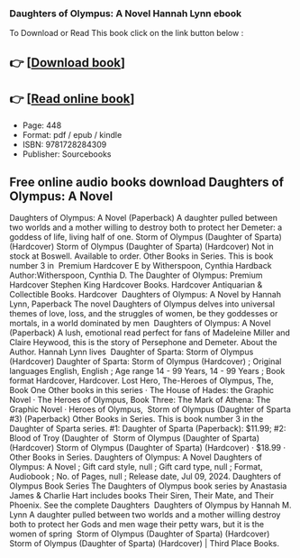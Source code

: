 ### Daughters of Olympus: A Novel Hannah Lynn ebook

To Download or Read This book click on the link button below :

## 👉  [**[Download book](http://ebooksharez.info/download.php?group=book&from=github.com&id=714207&lnk=1062 "Download book")**]

## 👉  [**[Read online book](http://ebooksharez.info/download.php?group=book&from=github.com&id=714207&lnk=1062 "Read online book")**]


* Page: 448
* Format: pdf / epub / kindle
* ISBN: 9781728284309
* Publisher: Sourcebooks



## Free online audio books download Daughters of Olympus: A Novel



 Daughters of Olympus: A Novel (Paperback) A daughter pulled between two worlds and a mother willing to destroy both to protect her Demeter: a goddess of life, living half of one.
 Storm of Olympus (Daughter of Sparta) (Hardcover) Storm of Olympus (Daughter of Sparta) (Hardcover) Not in stock at Boswell. Available to order. Other Books in Series. This is book number 3 in 
 Premium Hardcover E by Witherspoon, Cynthia Hardback Author:Witherspoon, Cynthia D. The Daughter of Olympus: Premium Hardcover Stephen King Hardcover Books. Hardcover Antiquarian &amp; Collectible Books. Hardcover 
 Daughters of Olympus: A Novel by Hannah Lynn, Paperback The novel Daughters of Olympus delves into universal themes of love, loss, and the struggles of women, be they goddesses or mortals, in a world dominated by men 
 Daughters of Olympus: A Novel (Paperback) A lush, emotional read perfect for fans of Madeleine Miller and Claire Heywood, this is the story of Persephone and Demeter. About the Author. Hannah Lynn lives 
 Daughter of Sparta: Storm of Olympus (Hardcover) Daughter of Sparta: Storm of Olympus (Hardcover) ; Original languages English, English ; Age range 14 - 99 Years, 14 - 99 Years ; Book format Hardcover, Hardcover.
 Lost Hero, The-Heroes of Olympus, The, Book One Other books in this series · The House of Hades: the Graphic Novel · The Heroes of Olympus, Book Three: The Mark of Athena: The Graphic Novel · Heroes of Olympus, 
 Storm of Olympus (Daughter of Sparta #3) (Paperback) Other Books in Series. This is book number 3 in the Daughter of Sparta series. #1: Daughter of Sparta (Paperback): $11.99; #2: Blood of Troy (Daughter of 
 Storm of Olympus (Daughter of Sparta) (Hardcover) Storm of Olympus (Daughter of Sparta) (Hardcover) · $18.99 · Other Books in Series.
 Daughters of Olympus: A Novel Daughters of Olympus: A Novel ; Gift card style, null ; Gift card type, null ; Format, Audiobook ; No. of Pages, null ; Release date, Jul 09, 2024.
 Daughters of Olympus Book Series The Daughters of Olympus book series by Anastasia James &amp; Charlie Hart includes books Their Siren, Their Mate, and Their Phoenix. See the complete Daughters 
 Daughters of Olympus by Hannah M. Lynn A daughter pulled between two worlds and a mother willing destroy both to protect her Gods and men wage their petty wars, but it is the women of spring 
 Storm of Olympus (Daughter of Sparta) (Hardcover) Storm of Olympus (Daughter of Sparta) (Hardcover) | Third Place Books.





